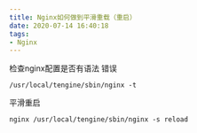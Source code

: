 ```yaml
---
title: Nginx如何做到平滑重载（重启）
date: 2020-07-14 16:40:18
tags:
- Nginx
---
```


检查nginx配置是否有语法 错误

```
/usr/local/tengine/sbin/nginx -t
```

平滑重启

```
nginx /usr/local/tengine/sbin/nginx -s reload
```

<!--more-->
